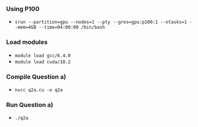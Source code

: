 ### Using P100
- `srun --partition=gpu --nodes=1 --pty --gres=gpu:p100:1 --ntasks=1 --mem=4GB --time=04:00:00 /bin/bash`

### Load modules
- `module load gcc/6.4.0`
- `module load cuda/10.2`

### Compile Question a)
- `nvcc q2a.cu -o q2a`


### Run Question a)
- `./q2a`

